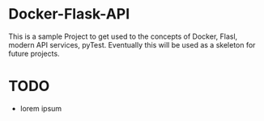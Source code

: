 # Docker-Flask-API
This is a sample Project to get used to the concepts of Docker, Flasl, modern API services, pyTest.
Eventually this will be used as a skeleton for future projects.


# TODO
- lorem ipsum
